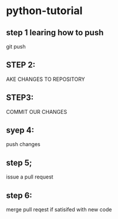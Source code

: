 # python-tutorial
## step 1 learing how to push
git push 

## STEP 2: 
AKE CHANGES TO REPOSITORY 

## STEP3: 
COMMIT OUR CHANGES

## syep 4: 
push changes

## step 5;
issue a pull request 

## step 6: 
merge pull reqest if satisifed with new code

